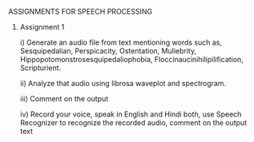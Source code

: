 ASSIGNMENTS FOR SPEECH PROCESSING

1) Assignment 1

   i) Generate an audio file from text mentioning words such as, Sesquipedalian, Perspicacity, Ostentation, Muliebrity, Hippopotomonstrosesquipedaliophobia, Floccinaucinihilipilification, Scripturient.
   
   ii) Analyze that audio using librosa waveplot and spectrogram.
   
   iii) Comment on the output
   
   iv) Record your voice, speak in English and Hindi both, use Speech Recognizer to recognize the recorded audio, comment on the output text
